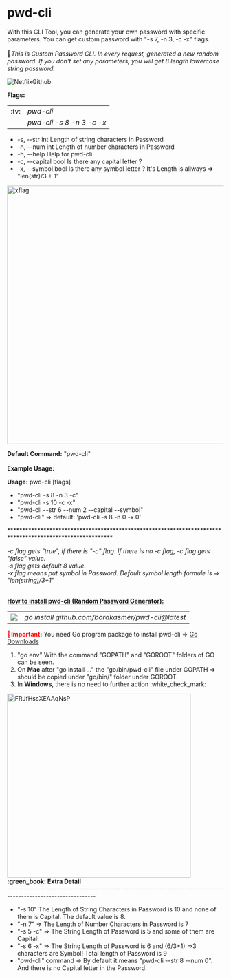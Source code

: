 # pwd-cli
With this CLI Tool, you can generate your own password with specific parameters. You can get custom password with "-s 7, -n 3, -c -x" flags.<br><br>
&#x1F34E;<I>This is Custom Password CLI. In every request, generated a new random password. If you don't set any parameters, you will get 8 length lowercase string password.</I>

![NetflixGithub](https://raw.githubusercontent.com/borakasmer/pwd-cli/9f9277d27bda9e90da372c5035bde557ab0fa2d6/pwd-cli.gif)<br>

<b>Flags:</b>
<table><tr><td>:tv:</td><td><I>pwd-cli</I></td></tr><tr><td></td><td><I>pwd-cli -s 8 -n 3 -c -x</T></td></tr></table>
<ul>
  <li> -s, --str int        Length of string characters in Password</li>
  <li> -n, --num int        Length of number characters in Password</li>
  <li> -h, --help           Help for pwd-cli</li>
  <li> -c, --capital bool   Is there any capital letter ?</li>
  <li> -x, --symbol bool    Is there any symbol letter ? It's Length is allways => "len(str)/3 + 1"</li>
</ul>
<img width="600" alt="xflag" src="https://github.com/borakasmer/pwd-cli/blob/main/Screen%20Shot%202022-06-28%20at%2000.50.08.png">

<b>Default Command:</b> "pwd-cli" </br></br>
<b>Example Usage:</b>

<b>Usage:</b>
  pwd-cli [flags]
<ul>
  <li>"pwd-cli -s 8 -n 3 -c"</li>
  <li>"pwd-cli -s 10 -c -x"</li>
  <li>"pwd-cli --str 6 --num 2 --capital --symbol"</li>
  <li>"pwd-cli" => default: 'pwd-cli -s 8 -n 0 -x 0'</li>
</ul>
**********************************************************************************************************</br>

<i>-c flag gets "true", if there is "-c" flag. If there is no -c flag, -c flag gets "false" value.<br> 
-s flag gets default 8 value.<br> -x flag means put symbol in Password. Default symbol length formule is => "len(string)/3+1" </i><br> <br>

<b><u>How to install pwd-cli (Random Password Generator):</u></b><br>

<table><tr><td><img src="https://user-images.githubusercontent.com/9459881/165053981-38543faf-4bae-4500-8c28-fd5f497e0f46.gif"></img></td>
  <td><i>go install github.com/borakasmer/pwd-cli@latest</i></td></tr></table>

<span style="color: red"><b>&#x1F534;Important:</b></span> You need Go program package to install pwd-cli => <a href="https://go.dev/dl/" target="_blank">Go Downloads</a> </br>
<ol>
  <li>"go env" With the command "GOPATH" and "GOROOT" folders of GO can be seen.</li>
  <li>On <b>Mac</b> after "go install ..." the "go/bin/pwd-cli" file under GOPATH => should be copied under "go/bin/" folder under GOROOT.</li>
  <li>In <b>Windows</b>, there is no need to further action :white_check_mark:</li>
</ol>
<img width="427" alt="FRJfHssXEAAqNsP" src="https://user-images.githubusercontent.com/9459881/165074359-572ca085-b1bd-4dbc-840f-43b1690a6319.png">
<b>:green_book: Extra Detail</b><br>
--------------------------------------------------------------------------------------------------------------
<ul>
  <li> "-s 10" The Length of String Characters in Password is 10 and none of them is Capital. The default value is 8.</li>
  <li> "-n 7" => The Length of Number Characters in Password is 7</li>
  <li> "-s 5 -c" => The String Length of Password is 5 and some of them are Capital!</li>
   <li> "-s 6 -x" => The String Length of Password is 6 and (6/3+1) =>3 characters are Symbol! Total length of Password is 9</li>
  <li> "pwd-cli" command => By default it means "pwd-cli --str 8 --num 0". And there is no Capital letter in the Password.</li>
